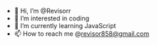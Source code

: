 - 👋 Hi, I’m @Revisorr
- 👀 I’m interested in coding
- 🌱 I’m currently learning JavaScript
- 📫 How to reach me @revisor858@gmail.com

<!---
Revisorr/Revisorr is a ✨ special ✨ repository because its `README.md` (this file) appears on your GitHub profile.
You can click the Preview link to take a look at your changes.
--->
